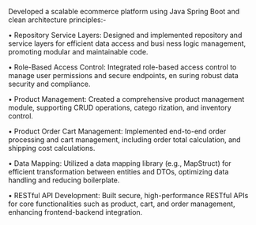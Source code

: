  Developed a scalable ecommerce platform using Java Spring Boot and clean architecture principles:-
 
 • Repository Service Layers: Designed and implemented repository and service layers for efficient data access and busi
ness logic management, promoting modular and maintainable code.

 • Role-Based Access Control: Integrated role-based access control to manage user permissions and secure endpoints, en
suring robust data security and compliance.

 • Product Management: Created a comprehensive product management module, supporting CRUD operations, catego
rization, and inventory control.

 • Product Order Cart Management: Implemented end-to-end order processing and cart management, including order
 total calculation, and shipping cost calculations.
 
 • Data Mapping: Utilized a data mapping library (e.g., MapStruct) for efficient transformation between entities and DTOs,
 optimizing data handling and reducing boilerplate.
 
 • RESTful API Development: Built secure, high-performance RESTful APIs for core functionalities such as product, cart,
 and order management, enhancing frontend-backend integration.
